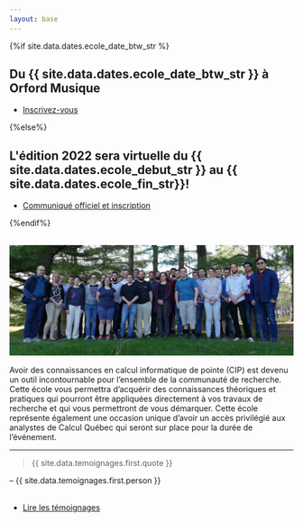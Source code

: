 ```yaml
---
layout: base
---
```


<section class="special box">
    <p>
        {%if site.data.dates.ecole_date_btw_str %}
            <h1>Du {{ site.data.dates.ecole_date_btw_str }} à Orford Musique</h1>
            <ul class="actions stacked">
                <li><a href="{{site.data.inscription.url}}" class="button primary">Inscrivez-vous</a></li>
            </ul>
        {%else%}
            <!-- Any other announcement -->
            <h1>L'édition 2022 sera virtuelle du {{ site.data.dates.ecole_debut_str }} au {{ site.data.dates.ecole_fin_str}}!</h1>
            <ul class="actions stacked">
                <li><a href="https://www.calculquebec.ca/nouvelle/ecole-de-printemps-2022-les-inscriptions-sont-ouvertes/" class="button primary">Communiqué officiel et inscription</a></li>
            </ul>
        {%endif%}
    </p>
</section>

<br>

<section id="simply">
    <div class="inner">
        <span class="image main"><img src="images/edition2018.jpg" alt="" /></span>
        <p>
            Avoir des connaissances en calcul informatique de pointe (CIP) est devenu un outil incontournable pour l’ensemble de la communauté de recherche. Cette école vous permettra d’acquérir des connaissances théoriques et pratiques qui pourront être appliquées directement à vos travaux de recherche et qui vous permettront de vous démarquer. Cette école représente également une occasion unique d’avoir un accès privilégié aux analystes de Calcul Québec qui seront sur place pour la durée de l’événement.
        </p>
    </div>
</section>

<hr>

<section id="temoignages">
    <blockquote>
        {{ site.data.temoignages.first.quote }}
    </blockquote>
    – {{ site.data.temoignages.first.person }}
    <br /><br />
    <section class="special">
        <ul class="special actions">
            <li><a href="temoignages" class="button small">Lire les témoignages</a></li>
        </ul>
    </section>
</section>
